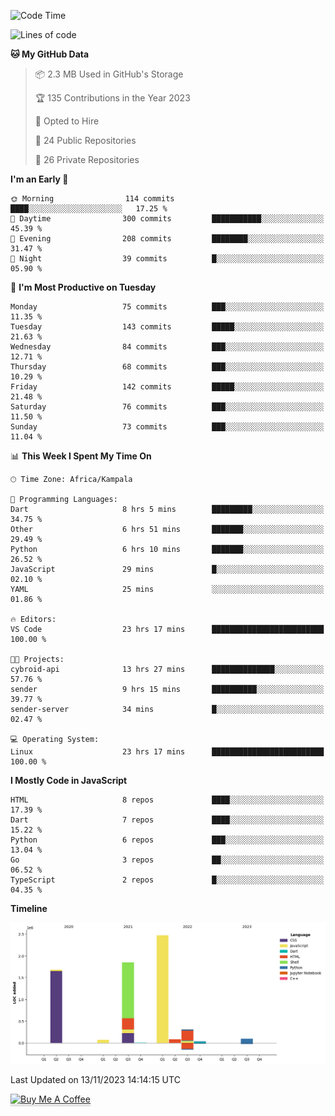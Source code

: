 <!--START_SECTION:waka-->
![Code Time](http://img.shields.io/badge/Code%20Time-219%20hrs%2020%20mins-blue)

![Lines of code](https://img.shields.io/badge/From%20Hello%20World%20I%27ve%20Written-6.6%20million%20lines%20of%20code-blue)

**🐱 My GitHub Data** 

> 📦 2.3 MB Used in GitHub's Storage 
 > 
> 🏆 135 Contributions in the Year 2023
 > 
> 💼 Opted to Hire
 > 
> 📜 24 Public Repositories 
 > 
> 🔑 26 Private Repositories 
 > 
**I'm an Early 🐤** 

```text
🌞 Morning                114 commits         ████░░░░░░░░░░░░░░░░░░░░░   17.25 % 
🌆 Daytime                300 commits         ███████████░░░░░░░░░░░░░░   45.39 % 
🌃 Evening                208 commits         ████████░░░░░░░░░░░░░░░░░   31.47 % 
🌙 Night                  39 commits          █░░░░░░░░░░░░░░░░░░░░░░░░   05.90 % 
```
📅 **I'm Most Productive on Tuesday** 

```text
Monday                   75 commits          ███░░░░░░░░░░░░░░░░░░░░░░   11.35 % 
Tuesday                  143 commits         █████░░░░░░░░░░░░░░░░░░░░   21.63 % 
Wednesday                84 commits          ███░░░░░░░░░░░░░░░░░░░░░░   12.71 % 
Thursday                 68 commits          ███░░░░░░░░░░░░░░░░░░░░░░   10.29 % 
Friday                   142 commits         █████░░░░░░░░░░░░░░░░░░░░   21.48 % 
Saturday                 76 commits          ███░░░░░░░░░░░░░░░░░░░░░░   11.50 % 
Sunday                   73 commits          ███░░░░░░░░░░░░░░░░░░░░░░   11.04 % 
```


📊 **This Week I Spent My Time On** 

```text
🕑︎ Time Zone: Africa/Kampala

💬 Programming Languages: 
Dart                     8 hrs 5 mins        █████████░░░░░░░░░░░░░░░░   34.75 % 
Other                    6 hrs 51 mins       ███████░░░░░░░░░░░░░░░░░░   29.49 % 
Python                   6 hrs 10 mins       ███████░░░░░░░░░░░░░░░░░░   26.52 % 
JavaScript               29 mins             █░░░░░░░░░░░░░░░░░░░░░░░░   02.10 % 
YAML                     25 mins             ░░░░░░░░░░░░░░░░░░░░░░░░░   01.86 % 

🔥 Editors: 
VS Code                  23 hrs 17 mins      █████████████████████████   100.00 % 

🐱‍💻 Projects: 
cybroid-api              13 hrs 27 mins      ██████████████░░░░░░░░░░░   57.76 % 
sender                   9 hrs 15 mins       ██████████░░░░░░░░░░░░░░░   39.77 % 
sender-server            34 mins             █░░░░░░░░░░░░░░░░░░░░░░░░   02.47 % 

💻 Operating System: 
Linux                    23 hrs 17 mins      █████████████████████████   100.00 % 
```

**I Mostly Code in JavaScript** 

```text
HTML                     8 repos             ████░░░░░░░░░░░░░░░░░░░░░   17.39 % 
Dart                     7 repos             ████░░░░░░░░░░░░░░░░░░░░░   15.22 % 
Python                   6 repos             ███░░░░░░░░░░░░░░░░░░░░░░   13.04 % 
Go                       3 repos             ██░░░░░░░░░░░░░░░░░░░░░░░   06.52 % 
TypeScript               2 repos             █░░░░░░░░░░░░░░░░░░░░░░░░   04.35 % 
```



**Timeline**

![Lines of Code chart](https://raw.githubusercontent.com/drexhacker/drexhacker/main/assets/bar_graph.png)


 Last Updated on 13/11/2023 14:14:15 UTC
<!--END_SECTION:waka-->

<a href="https://www.buymeacoffee.com/drexsoftorg" target="_blank"><img src="https://www.buymeacoffee.com/assets/img/custom_images/orange_img.png" alt="Buy Me A Coffee" style="height: 41px !important;width: 174px !important;box-shadow: 0px 3px 2px 0px rgba(190, 190, 190, 0.5) !important;-webkit-box-shadow: 0px 3px 2px 0px rgba(190, 190, 190, 0.5) !important;" ></a>


<!---
drexhacker/drexhacker is a ✨ special ✨ repository because its `README.md` (this file) appears on your GitHub profile.
You can click the Preview link to take a look at your changes.
--->
